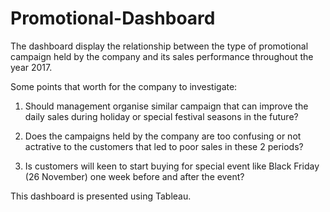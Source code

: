 # Promotional-Dashboard

The dashboard display the relationship between the type of promotional campaign held by the company and its sales performance throughout the year 2017. 

Some points that worth for the company to investigate:

1. Should management organise similar campaign that can improve the daily sales during holiday or special festival seasons in the future?

2. Does the campaigns held by the company are too confusing or not actrative to the customers that led to poor sales in these 2 periods?

3. Is customers will keen to start buying for special event like Black Friday (26 November) one week before and after the event?

This dashboard is presented using Tableau. 
